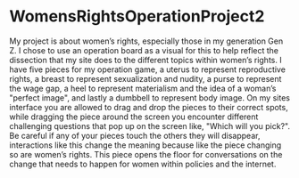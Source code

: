 # WomensRightsOperationProject2
My project is about women’s rights, especially those in my generation Gen Z. I chose to use an operation board as a visual for this to help reflect the dissection that my site does to the different topics within women’s rights. I have five pieces for my operation game, a uterus to represent reproductive rights, a breast to represent sexualization and nudity, a purse to represent the wage gap, a heel to represent materialism and the idea of a woman’s "perfect image", and lastly a dumbbell to represent body image. On my sites interface you are allowed to drag and drop the pieces to their correct spots, while dragging the piece around the screen you encounter different challenging questions that pop up on the screen like, "Which will you pick?". Be careful if any of your pieces touch the others they will disappear, interactions like this change the meaning because like the piece changing so are women’s rights. This piece opens the floor for conversations on the change that needs to happen for women within policies and the internet. 
